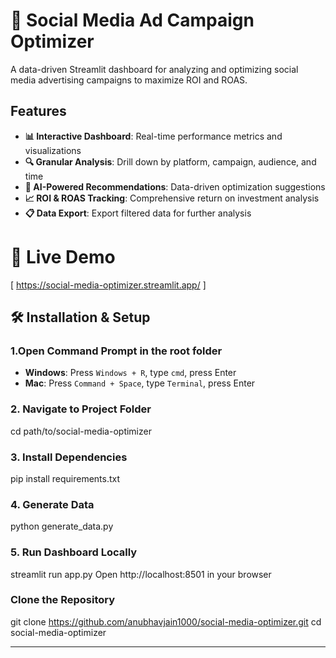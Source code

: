 # 🎯 Social Media Ad Campaign Optimizer

A data-driven Streamlit dashboard for analyzing and optimizing social media advertising campaigns to maximize ROI and ROAS.

## Features

- **📊 Interactive Dashboard**: Real-time performance metrics and visualizations
- **🔍 Granular Analysis**: Drill down by platform, campaign, audience, and time
- **🎯 AI-Powered Recommendations**: Data-driven optimization suggestions
- **📈 ROI & ROAS Tracking**: Comprehensive return on investment analysis
- **📋 Data Export**: Export filtered data for further analysis

# 🚀 Live Demo

[ https://social-media-optimizer.streamlit.app/ ]

## 🛠️ Installation & Setup
### 1.Open Command Prompt in the root folder
- **Windows**: Press `Windows + R`, type `cmd`, press Enter
- **Mac**: Press `Command + Space`, type `Terminal`, press Enter

### 2. Navigate to Project Folder

cd path/to/social-media-optimizer


### 3. Install Dependencies

pip install requirements.txt


### 4. Generate Data

python generate_data.py


### 5. Run Dashboard Locally

streamlit run app.py
Open http://localhost:8501 in your browser


### Clone the Repository
git clone https://github.com/anubhavjain1000/social-media-optimizer.git
cd social-media-optimizer

-----------------------------------------------------------------------





